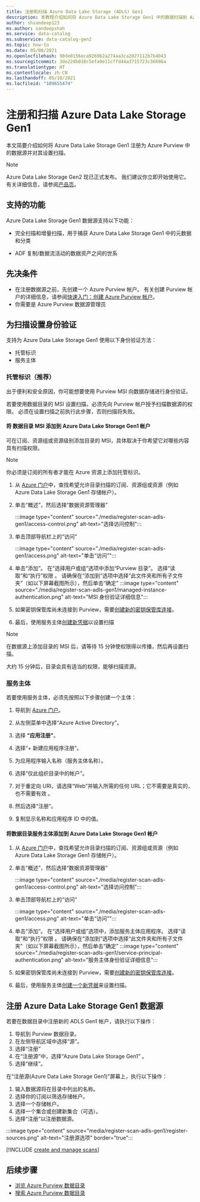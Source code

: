 ```yaml
---
title: 注册和扫描 Azure Data Lake Storage (ADLS) Gen1
description: 本教程介绍如何将 Azure Data Lake Storage Gen1 中的数据扫描到 Azure Purview 中。
author: shsandeep123
ms.author: sandeepshah
ms.service: data-catalog
ms.subservice: data-catalog-gen2
ms.topic: how-to
ms.date: 05/08/2021
ms.openlocfilehash: 98de0156eca9269b2a274aa3ca2027112b7b4043
ms.sourcegitcommit: 3de22db010c5efa9e11cffd44a3715723c36696a
ms.translationtype: HT
ms.contentlocale: zh-CN
ms.lasthandoff: 05/10/2021
ms.locfileid: "109655474"
---
```

# <a name="register-and-scan-azure-data-lake-storage-gen1"></a>注册和扫描 Azure Data Lake Storage Gen1

本文简要介绍如何将 Azure Data Lake Storage Gen1 注册为 Azure Purview 中的数据源并对其设置扫描。

> [!Note]
> Azure Data Lake Storage Gen2 现已正式发布。 我们建议你立即开始使用它。 有关详细信息，请参阅[产品页](https://azure.microsoft.com/services/storage/data-lake-storage/)。

## <a name="supported-capabilities"></a>支持的功能

Azure Data Lake Storage Gen1 数据源支持以下功能：

- 完全扫描和增量扫描，用于捕获 Azure Data Lake Storage Gen1 中的元数据和分类

- ADF 复制/数据流活动的数据资产之间的世系

## <a name="prerequisites"></a>先决条件

- 在注册数据源之前，先创建一个 Azure Purview 帐户。 有关创建 Purview 帐户的详细信息，请参阅[快速入门：创建 Azure Purview 帐户](create-catalog-portal.md)。
- 你需要是 Azure Purview 数据源管理员

## <a name="setting-up-authentication-for-a-scan"></a>为扫描设置身份验证

支持为 Azure Data Lake Storage Gen1 使用以下身份验证方法：

- 托管标识
- 服务主体

### <a name="managed-identity-recommended"></a>托管标识（推荐）

出于便利和安全原因，你可能想要使用 Purview MSI 向数据存储进行身份验证。

若要使用数据目录的 MSI 设置扫描，必须先向 Purview 帐户授予扫描数据源的权限。 必须在设置扫描之前执行此步骤，否则扫描将失败。

#### <a name="adding-the-data-catalog-msi-to-an-azure-data-lake-storage-gen1-account"></a>将 数据目录 MSI 添加到 Azure Data Lake Storage Gen1 帐户

可在订阅、资源组或资源级别添加目录的 MSI，具体取决于你希望它对哪些内容具有扫描权限。

> [!Note]
> 你必须是订阅的所有者才能在 Azure 资源上添加托管标识。

1. 从 [Azure 门户](https://portal.azure.com)中，查找希望允许目录扫描的订阅、资源组或资源（例如 Azure Data Lake Storage Gen1 存储帐户）。

2. 单击“概述”，然后选择“数据资源管理器” 

   :::image type="content" source="./media/register-scan-adls-gen1/access-control.png" alt-text="选择访问控制":::

3. 单击顶部导航栏上的“访问”

   :::image type="content" source="./media/register-scan-adls-gen1/access.png" alt-text="单击“访问”":::

4. 单击“添加”。 在“选择用户或组”选项中添加“Purview 目录”。 选择“读取”和“执行”权限 。 请确保在“添加到”选项中选择“此文件夹和所有子文件夹”（如以下屏幕截图所示），然后单击“确定”
    :::image type="content" source="./media/register-scan-adls-gen1/managed-instance-authentication.png" alt-text="MSI 身份验证详细信息"::: 

5. 如果密钥保管库尚未连接到 Purview，需要[创建新的密钥保管库连接](manage-credentials.md#create-azure-key-vaults-connections-in-your-azure-purview-account)。

6. 最后，使用服务主体[创建新凭据](manage-credentials.md#create-a-new-credential)以设置扫描
> [!Note]
> 在数据源上添加目录的 MSI 后，请等待 15 分钟使权限得以传播，然后再设置扫描。

大约 15 分钟后，目录会具有适当的权限，能够扫描资源。

### <a name="service-principal"></a>服务主体

若要使用服务主体，必须先按照以下步骤创建一个主体：

1. 导航到 [Azure 门户](https://portal.azure.com)。

2. 从左侧菜单中选择“Azure Active Directory”。

3. 选择 **“应用注册”**。

4. 选择“+ 新建应用程序注册”。

5. 为应用程序输入名称（服务主体名称）。

6. 选择“仅此组织目录中的帐户”。

7. 对于重定向 URI，请选择“Web”并输入所需的任何 URL；它不需要是真实的，也不需要有效 。

8. 然后选择“注册”。

9. 复制显示名称和应用程序 ID 中的值。

#### <a name="adding-the-data-catalog-service-principal-to-an-azure-data-lake-storage-gen1-account"></a>将数据目录服务主体添加到 Azure Data Lake Storage Gen1 帐户
1. 从 [Azure 门户](https://portal.azure.com)中，查找希望允许目录扫描的订阅、资源组或资源（例如 Azure Data Lake Storage Gen1 存储帐户）。

2. 单击“概述”，然后选择“数据资源管理器” 

   :::image type="content" source="./media/register-scan-adls-gen1/access-control.png" alt-text="选择访问控制":::

3. 单击顶部导航栏上的“访问”

   :::image type="content" source="./media/register-scan-adls-gen1/access.png" alt-text="单击“访问”":::

4. 单击“添加”。 在“选择用户或组”选项中，添加服务主体应用程序。 选择“读取”和“执行”权限 。 请确保在“添加到”选项中选择“此文件夹和所有子文件夹”（如以下屏幕截图所示），然后单击“确定”
    :::image type="content" source="./media/register-scan-adls-gen1/service-principal-authentication.png" alt-text="服务主体身份验证详细信息"::: 

5. 如果密钥保管库尚未连接到 Purview，需要[创建新的密钥保管库连接](manage-credentials.md#create-azure-key-vaults-connections-in-your-azure-purview-account)。

6. 最后，使用服务主体[创建一个新凭据](manage-credentials.md#create-a-new-credential)来设置扫描。

## <a name="register-azure-data-lake-storage-gen1-data-source"></a>注册 Azure Data Lake Storage Gen1 数据源

若要在数据目录中注册新的 ADLS Gen1 帐户，请执行以下操作：

1. 导航到 Purview 数据目录。
2. 在左侧导航区域中选择“源”。
3. 选择“注册”
4. 在“注册源”中，选择“Azure Data Lake Storage Gen1” 。 
5. 选择“继续”。

在“注册源(Azure Data Lake Storage Gen1)”屏幕上，执行以下操作：

1. 输入数据源将在目录中列出的名称。
2. 选择你的订阅以筛选存储帐户。
3. 选择一个存储帐户。
4. 选择一个集合或创建新集合（可选）。
5. 选择“注册”以注册数据源。

:::image type="content" source="media/register-scan-adls-gen1/register-sources.png" alt-text="注册源选项" border="true":::

[!INCLUDE [create and manage scans](includes/manage-scans.md)]

## <a name="next-steps"></a>后续步骤

- [浏览 Azure Purview 数据目录](how-to-browse-catalog.md)
- [搜索 Azure Purview 数据目录](how-to-search-catalog.md)
